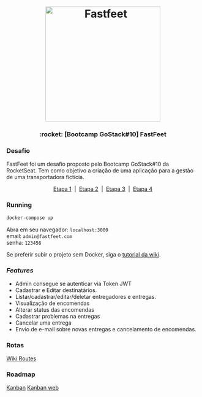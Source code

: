 <h1 align="center">
  <img alt="Fastfeet" title="Fastfeet" src="https://github.com/Rocketseat/bootcamp-gostack-desafio-02/blob/master/.github/logo.png" width="300px" />
</h1>

<h3 align="center">
  :rocket: [Bootcamp GoStack#10] FastFeet
</h3>

### Desafio
FastFeet foi um desafio proposto pelo Bootcamp GoStack#10 da RocketSeat. Tem como objetivo a criação de uma aplicação para a gestão de uma transportadora fictícia.

<p align="center">
  <a href="https://github.com/Rocketseat/bootcamp-gostack-desafio-02/blob/4e6c5db70ac176f78545d5c8a71b5930f72dc13a/README.md">Etapa 1</a>
  &nbsp;|&nbsp;
  <a href="https://github.com/Rocketseat/bootcamp-gostack-desafio-03/blob/d0c8f32222938cec6719637a1d21616531da9644/README.md">Etapa 2</a>
  &nbsp;|&nbsp;
  <a href="https://github.com/Rocketseat/bootcamp-gostack-desafio-09/blob/b40d281a5b31e3d70f037559d87c0017a8d04d2e/README.md">Etapa 3</a>
  &nbsp;|&nbsp;
  <a href="https://github.com/Rocketseat/bootcamp-gostack-desafio-10/blob/1afb3403cf021a14734e6a23b91c957f13b2fec2/README.md">Etapa 4</a>
</p>


### Running

```sh
docker-compose up
```

Abra em seu navegador: `localhost:3000`  
email: `admin@fastfeet.com`  
senha: `123456`  

Se preferir subir o projeto sem Docker, siga o [tutorial da wiki](https://github.com/emanuelhfarias/FastFeet/wiki/Instala%C3%A7%C3%A3o).

### _Features_
* Admin consegue se autenticar via Token JWT
* Cadastrar e Editar destinatários.
* Listar/cadastrar/editar/deletar entregadores e entregas.
* Visualização de encomendas
* Alterar status das encomendas
* Cadastrar problemas na entregas
* Cancelar uma entrega
* Envio de e-mail sobre novas entregas e cancelamento de encomendas.


### Rotas
[Wiki Routes](https://github.com/emanuelhfarias/FastFeet/wiki/Rotas)

### Roadmap
[Kanban](https://github.com/emanuelhfarias/FastFeet/projects/1?fullscreen=true)
[Kanban web](https://github.com/emanuelhfarias/FastFeet/projects/2?fullscreen=true)
